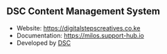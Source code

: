 ## DSC Content Management System

- Website: https://digitalstepscreatives.co.ke
- Documentation: https://milos.support-hub.io
- Developed by [DSC](https://twitter.com/dsccreatives)